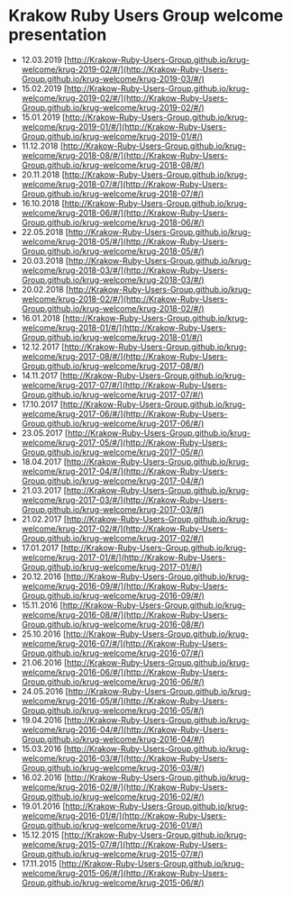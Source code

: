 # Krakow Ruby Users Group welcome presentation

* 12.03.2019 [http://Krakow-Ruby-Users-Group.github.io/krug-welcome/krug-2019-02/#/](http://Krakow-Ruby-Users-Group.github.io/krug-welcome/krug-2019-03/#/)
* 15.02.2019 [http://Krakow-Ruby-Users-Group.github.io/krug-welcome/krug-2019-02/#/](http://Krakow-Ruby-Users-Group.github.io/krug-welcome/krug-2019-02/#/)
* 15.01.2019 [http://Krakow-Ruby-Users-Group.github.io/krug-welcome/krug-2019-01/#/](http://Krakow-Ruby-Users-Group.github.io/krug-welcome/krug-2019-01/#/)
* 11.12.2018 [http://Krakow-Ruby-Users-Group.github.io/krug-welcome/krug-2018-08/#/](http://Krakow-Ruby-Users-Group.github.io/krug-welcome/krug-2018-08/#/)
* 20.11.2018 [http://Krakow-Ruby-Users-Group.github.io/krug-welcome/krug-2018-07/#/](http://Krakow-Ruby-Users-Group.github.io/krug-welcome/krug-2018-07/#/)
* 16.10.2018 [http://Krakow-Ruby-Users-Group.github.io/krug-welcome/krug-2018-06/#/](http://Krakow-Ruby-Users-Group.github.io/krug-welcome/krug-2018-06/#/)
* 22.05.2018 [http://Krakow-Ruby-Users-Group.github.io/krug-welcome/krug-2018-05/#/](http://Krakow-Ruby-Users-Group.github.io/krug-welcome/krug-2018-05/#/)
* 20.03.2018 [http://Krakow-Ruby-Users-Group.github.io/krug-welcome/krug-2018-03/#/](http://Krakow-Ruby-Users-Group.github.io/krug-welcome/krug-2018-03/#/)
* 20.02.2018 [http://Krakow-Ruby-Users-Group.github.io/krug-welcome/krug-2018-02/#/](http://Krakow-Ruby-Users-Group.github.io/krug-welcome/krug-2018-02/#/)
* 16.01.2018 [http://Krakow-Ruby-Users-Group.github.io/krug-welcome/krug-2018-01/#/](http://Krakow-Ruby-Users-Group.github.io/krug-welcome/krug-2018-01/#/)
* 12.12.2017 [http://Krakow-Ruby-Users-Group.github.io/krug-welcome/krug-2017-08/#/](http://Krakow-Ruby-Users-Group.github.io/krug-welcome/krug-2017-08/#/)
* 14.11.2017 [http://Krakow-Ruby-Users-Group.github.io/krug-welcome/krug-2017-07/#/](http://Krakow-Ruby-Users-Group.github.io/krug-welcome/krug-2017-07/#/)
* 17.10.2017 [http://Krakow-Ruby-Users-Group.github.io/krug-welcome/krug-2017-06/#/](http://Krakow-Ruby-Users-Group.github.io/krug-welcome/krug-2017-06/#/)
* 23.05.2017 [http://Krakow-Ruby-Users-Group.github.io/krug-welcome/krug-2017-05/#/](http://Krakow-Ruby-Users-Group.github.io/krug-welcome/krug-2017-05/#/)
* 18.04.2017 [http://Krakow-Ruby-Users-Group.github.io/krug-welcome/krug-2017-04/#/](http://Krakow-Ruby-Users-Group.github.io/krug-welcome/krug-2017-04/#/)
* 21.03.2017 [http://Krakow-Ruby-Users-Group.github.io/krug-welcome/krug-2017-03/#/](http://Krakow-Ruby-Users-Group.github.io/krug-welcome/krug-2017-03/#/)
* 21.02.2017 [http://Krakow-Ruby-Users-Group.github.io/krug-welcome/krug-2017-02/#/](http://Krakow-Ruby-Users-Group.github.io/krug-welcome/krug-2017-02/#/)
* 17.01.2017 [http://Krakow-Ruby-Users-Group.github.io/krug-welcome/krug-2017-01/#/](http://Krakow-Ruby-Users-Group.github.io/krug-welcome/krug-2017-01/#/)
* 20.12.2016 [http://Krakow-Ruby-Users-Group.github.io/krug-welcome/krug-2016-09/#/](http://Krakow-Ruby-Users-Group.github.io/krug-welcome/krug-2016-09/#/)
* 15.11.2016 [http://Krakow-Ruby-Users-Group.github.io/krug-welcome/krug-2016-08/#/](http://Krakow-Ruby-Users-Group.github.io/krug-welcome/krug-2016-08/#/)
* 25.10.2016 [http://Krakow-Ruby-Users-Group.github.io/krug-welcome/krug-2016-07/#/](http://Krakow-Ruby-Users-Group.github.io/krug-welcome/krug-2016-07/#/)
* 21.06.2016 [http://Krakow-Ruby-Users-Group.github.io/krug-welcome/krug-2016-06/#/](http://Krakow-Ruby-Users-Group.github.io/krug-welcome/krug-2016-06/#/)
* 24.05.2016 [http://Krakow-Ruby-Users-Group.github.io/krug-welcome/krug-2016-05/#/](http://Krakow-Ruby-Users-Group.github.io/krug-welcome/krug-2016-05/#/)
* 19.04.2016 [http://Krakow-Ruby-Users-Group.github.io/krug-welcome/krug-2016-04/#/](http://Krakow-Ruby-Users-Group.github.io/krug-welcome/krug-2016-04/#/)
* 15.03.2016 [http://Krakow-Ruby-Users-Group.github.io/krug-welcome/krug-2016-03/#/](http://Krakow-Ruby-Users-Group.github.io/krug-welcome/krug-2016-03/#/)
* 16.02.2016 [http://Krakow-Ruby-Users-Group.github.io/krug-welcome/krug-2016-02/#/](http://Krakow-Ruby-Users-Group.github.io/krug-welcome/krug-2016-02/#/)
* 19.01.2016 [http://Krakow-Ruby-Users-Group.github.io/krug-welcome/krug-2016-01/#/](http://Krakow-Ruby-Users-Group.github.io/krug-welcome/krug-2016-01/#/)
* 15.12.2015 [http://Krakow-Ruby-Users-Group.github.io/krug-welcome/krug-2015-07/#/](http://Krakow-Ruby-Users-Group.github.io/krug-welcome/krug-2015-07/#/)
* 17.11.2015 [http://Krakow-Ruby-Users-Group.github.io/krug-welcome/krug-2015-06/#/](http://Krakow-Ruby-Users-Group.github.io/krug-welcome/krug-2015-06/#/)

